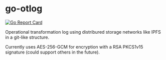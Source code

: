 # go-otlog
[![Go Report Card](https://goreportcard.com/badge/github.com/tcfw/go-otlog)](https://goreportcard.com/report/github.com/tcfw/go-otlog)

Operational transformation log using distribured storage networks like IPFS in a git-like structure.

Currently uses AES-256-GCM for encryption with a RSA PKCS1v15 signature (could support others in the future).